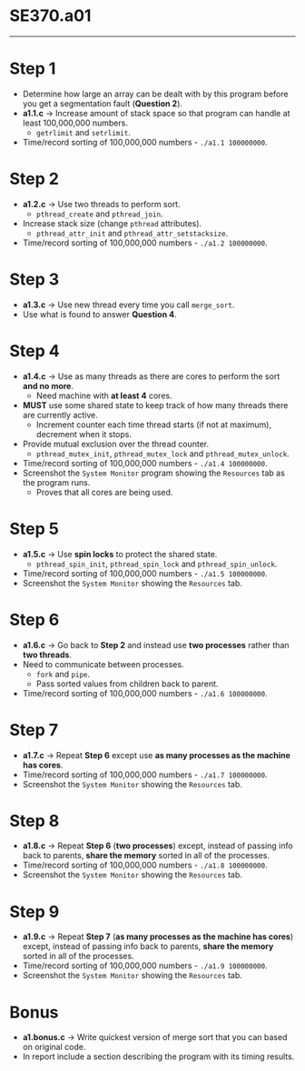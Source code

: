 # SE370.a01
---
# Step 1
- Determine how large an array can be dealt with by this program before you get a segmentation fault (**Question 2**).
- **a1.1.c** -> Increase amount of stack space so that program can handle at least 100,000,000 numbers.
	- `getrlimit` and `setrlimit`.
- Time/record sorting of 100,000,000 numbers - `./a1.1 100000000`.


# Step 2
- **a1.2.c** -> Use two threads to perform sort.
	- `pthread_create` and `pthread_join`.
- Increase stack size (change `pthread` attributes).
	- `pthread_attr_init` and `pthread_attr_setstacksize`.
- Time/record sorting of 100,000,000 numbers - `./a1.2 100000000`.


# Step 3
- **a1.3.c** -> Use new thread every time you call `merge_sort`.
- Use what is found to answer **Question 4**.


# Step 4
- **a1.4.c** -> Use as many threads as there are cores to perform the sort **and no more**.
	- Need machine with **at least 4** cores.
- **MUST** use some shared state to keep track of how many threads there are currently active.
	- Increment counter each time thread starts (if not at maximum), decrement when it stops.
- Provide mutual exclusion over the thread counter.
	- `pthread_mutex_init`, `pthread_mutex_lock` and `pthread_mutex_unlock`.
- Time/record sorting of 100,000,000 numbers - `./a1.4 100000000`.
- Screenshot the `System Monitor` program showing the `Resources` tab as the program runs.
	- Proves that all cores are being used.


# Step 5
- **a1.5.c** -> Use **spin locks** to protect the shared state.
	- `pthread_spin_init`, `pthread_spin_lock` and `pthread_spin_unlock`.
- Time/record sorting of 100,000,000 numbers - `./a1.5 100000000`.
- Screenshot the `System Monitor` showing the `Resources` tab.


# Step 6
- **a1.6.c** -> Go back to **Step 2** and instead use **two processes** rather than **two threads**.
- Need to communicate between processes.
	- `fork` and `pipe`.
	- Pass sorted values from children back to parent.
- Time/record sorting of 100,000,000 numbers - `./a1.6 100000000`.


# Step 7
- **a1.7.c** -> Repeat **Step 6** except use **as many processes as the machine has cores**.
- Time/record sorting of 100,000,000 numbers - `./a1.7 100000000`.
- Screenshot the `System Monitor` showing the `Resources` tab.


# Step 8
- **a1.8.c** -> Repeat **Step 6** (**two processes**) except, instead of passing info back to parents, **share the memory** sorted in all of the processes.
- Time/record sorting of 100,000,000 numbers - `./a1.8 100000000`.
- Screenshot the `System Monitor` showing the `Resources` tab.


# Step 9
- **a1.9.c** -> Repeat **Step 7** (**as many processes as the machine has cores**) except, instead of passing info back to parents, **share the memory** sorted in all of the processes.
- Time/record sorting of 100,000,000 numbers - `./a1.9 100000000`.
- Screenshot the `System Monitor` showing the `Resources` tab.


# Bonus
- **a1.bonus.c** -> Write quickest version of merge sort that you can based on original code.
- In report include a section describing the program with its timing results.
